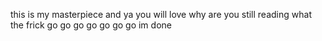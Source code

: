 this is my masterpiece and ya you will love
why are you still reading
what the frick
go
go
go
go
go
go
go
im done
